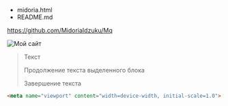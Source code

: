 * midoria.html
* README.md


<https://github.com/MidoriaIdzuku/Mq>

![Мой сайт](https://thypix.com/wp-content/uploads/2018/05/Sommerlandschaft-Bilder-55.jpg)

> Текст
>
> Продолжение текста выделенного блока
> 
> Завершение текста

```html
<meta name="viewport" content="width=device-width, initial-scale=1.0">
```